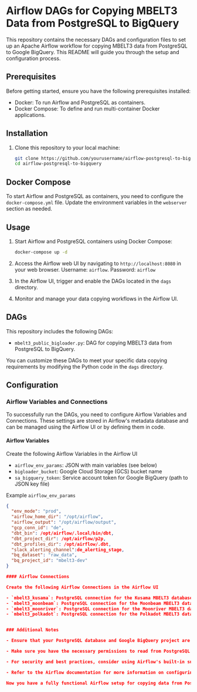 # Airflow DAGs for Copying MBELT3 Data from PostgreSQL to BigQuery

This repository contains the necessary DAGs and configuration files to set up an Apache Airflow workflow for copying MBELT3 data from PostgreSQL to Google BigQuery. This README will guide you through the setup and configuration process.

## Prerequisites

Before getting started, ensure you have the following prerequisites installed:

- Docker: To run Airflow and PostgreSQL as containers.
- Docker Compose: To define and run multi-container Docker applications.

## Installation

1. Clone this repository to your local machine:

   ```bash
   git clone https://github.com/yourusername/airflow-postgresql-to-bigquery.git
   cd airflow-postgresql-to-bigquery
   ```

## Docker Compose

To start Airflow and PostgreSQL as containers, you need to configure the ```docker-compose.yml``` file. Update the environment variables in the ```webserver``` section as needed.

## Usage

1. Start Airflow and PostgreSQL containers using Docker Compose:

   ```bash
   docker-compose up -d
   ```

2. Access the Airflow web UI by navigating to `http://localhost:8080` in your web browser. Username: `airflow`. Password: `airflow`

3. In the Airflow UI, trigger and enable the DAGs located in the ```dags``` directory.

4. Monitor and manage your data copying workflows in the Airflow UI.

## DAGs

This repository includes the following DAGs:

- `mbelt3_public_bigloader.py`: DAG for copying MBELT3 data from PostgreSQL to BigQuery.

You can customize these DAGs to meet your specific data copying requirements by modifying the Python code in the ```dags``` directory.


## Configuration

### Airflow Variables and Connections

To successfully run the DAGs, you need to configure Airflow Variables and Connections. These settings are stored in Airflow's metadata database and can be managed using the Airflow UI or by defining them in code.

#### Airflow Variables

Create the following Airflow Variables in the Airflow UI

- `airflow_env_params`: JSON with main variables (see below)
- `bigloader_bucket`: Google Cloud Storage (GCS) bucket name
- `sa_bigquery_token`: Service account token for Google BigQuery (path to JSON key file)

Example `airflow_env_params`
```json
{
  "env_mode": "prod",
  "airflow_home_dir": "/opt/airflow",
  "airflow_output": "/opt/airflow/output",
  "gcp_conn_id": "de",
  "dbt_bin": /opt/airflow/.local/bin/dbt,
  "dbt_project_dir": /opt/airflow/p2p,
  "dbt_profiles_dir": /opt/airflow/.dbt,
  "slack_alerting_channel":de_alerting_stage,
  "bq_dataset": "raw_data",
  "bq_project_id": "mbelt3-dev"
}

#### Airflow Connections

Create the following Airflow Connections in the Airflow UI

- `mbelt3_kusama`: PostgreSQL connection for the Kusama MBELT3 database
- `mbelt3_moonbeam`: PostgreSQL connection for the Moonbeam MBELT3 database
- `mbelt3_moonriver`: PostgreSQL connection for the Moonriver MBELT3 database
- `mbelt3_polkadot`: PostgreSQL connection for the Polkadot MBELT3 database


### Additional Notes

- Ensure that your PostgreSQL database and Google BigQuery project are properly configured and accessible from the environment where Airflow is running.

- Make sure you have the necessary permissions to read from PostgreSQL and write to BigQuery.

- For security and best practices, consider using Airflow's built-in support for secrets management to handle sensitive credentials.

- Refer to the Airflow documentation for more information on configuring Airflow and creating DAGs: [Airflow Documentation](https://airflow.apache.org/docs/stable/index.html).

Now you have a fully functional Airflow setup for copying data from PostgreSQL to BigQuery. Customize it to fit your specific data integration needs.




